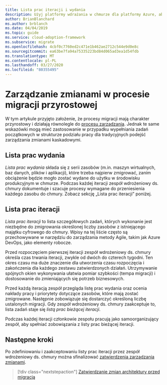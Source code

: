 ```yaml
---
title: Lista prac iteracji i wydania
description: Użyj platformy wdrażania w chmurze dla platformy Azure, aby dowiedzieć się, jak utworzyć listę prac iteracji i wydania w celu zorganizowania zadań.
author: BrianBlanchard
ms.author: brblanch
ms.date: 04/04/2019
ms.topic: guide
ms.service: cloud-adoption-framework
ms.subservice: migrate
ms.openlocfilehash: 4cbf0c7760ed2c471e1b462ae2712c544e9d0e8c
ms.sourcegitcommit: ea63be7fa94a75335223bd84d065ad3ea1d54fdb
ms.translationtype: MT
ms.contentlocale: pl-PL
ms.lasthandoff: 03/27/2020
ms.locfileid: "80355495"
---
```

# <a name="manage-change-in-an-incremental-migration-effort"></a>Zarządzanie zmianami w procesie migracji przyrostowej

W tym artykule przyjęto założenie, że procesy migracji mają charakter przyrostowy i działają równolegle do [procesu zarządzania](../../../govern/index.md). Jednak te same wskazówki mogą mieć zastosowanie w przypadku wypełniania zadań początkowych w strukturze podziału pracy dla tradycyjnych podejść zarządzania zmianami kaskadowymi.

## <a name="release-backlog"></a>Lista prac wydania

*Lista prac wydania* składa się z serii zasobów (m.in. maszyn wirtualnych, baz danych, plików i aplikacji), które trzeba najpierw zmigrować, zanim obciążenie będzie mogło zostać wydane do użytku w środowisku produkcyjnym w chmurze. Podczas każdej iteracji zespół wdrożeniowy ds. chmury dokumentuje i szacuje procesy wymagane do przeniesienia każdego zasobu do chmury. Zobacz sekcję „Lista prac iteracji” poniżej.

## <a name="iteration-backlog"></a>Lista prac iteracji

*Lista prac iteracji* to lista szczegółowych zadań, których wykonanie jest niezbędne do zmigrowania określonej liczby zasobów z istniejącego majątku cyfrowego do chmury. Wpisy na tej liście często są przechowywane w narzędziu do zarządzania metody Agile, takim jak Azure DevOps, jako elementy robocze.

Przed rozpoczęciem pierwszej iteracji zespół wdrożeniowy ds. chmury określa czas trwania iteracji, zwykle od dwóch do czterech tygodni. Ten okres czasu ma duże znaczenie dla utworzenia czasu rozpoczęcia i zakończenia dla każdego zestawu zatwierdzonych działań. Utrzymywanie spójnych okien wykonywania ułatwia pomiar szybkości (tempa migracji) i dostosowanie do zmieniających się potrzeb biznesowych.

Przed każdą iteracją zespół przegląda listę prac wydania oraz ocenia nakłady pracy i priorytety dotyczące zasobów, które mają zostać zmigrowane. Następnie zobowiązuje się dostarczyć określoną liczbę ustalonych migracji. Gdy zespół wdrożeniowy ds. chmury zaakceptuje to, lista zadań staje się *listą prac bieżącej iteracji*.

Podczas każdej iteracji członkowie zespołu pracują jako samoorganizujący zespół, aby spełniać zobowiązania z listy prac bieżącej iteracji.

## <a name="next-steps"></a>Następne kroki

Po zdefiniowaniu i zaakceptowaniu listy prac iteracji przez zespół wdrożeniowy ds. chmury można sfinalizować [zatwierdzenia zarządzania zmianami](./approve.md).

> [!div class="nextstepaction"]
> [Zatwierdzanie zmian architektury przed migracją](./approve.md)
